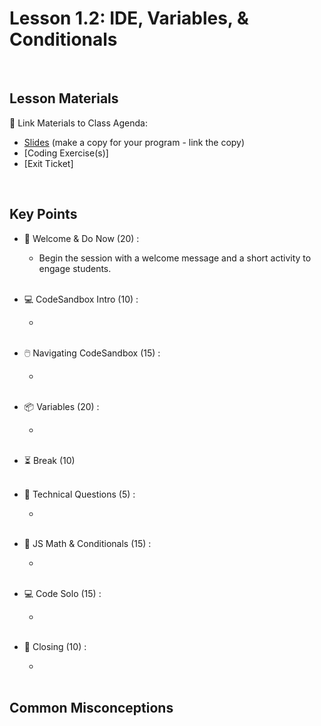 # Lesson 1.2: IDE, Variables, & Conditionals

<br>

## Lesson Materials

📖 Link Materials to Class Agenda:
- [Slides](https://docs.google.com/presentation/d/1yDFpUjUmc5urA30p7OfpQuM2ErTGCgvhjEh6ppTYglE/edit?usp=sharing) (make a copy for your program - link the copy)
- [Coding Exercise(s)]
- [Exit Ticket]

<br>

## Key Points

- 👋 Welcome & Do Now (20) : 
    - Begin the session with a welcome message and a short activity to engage students.<br><br>

- 💻 CodeSandbox Intro (10) : 
    - <br><br>

- 🖱️ Navigating CodeSandbox (15) :
    - <br><br>

- 📦 Variables (20) :
    - <br><br>

- ⏳ Break (10) <br><br>

- 🤨 Technical Questions (5) :
    - <br><br>

- 🔢 JS Math & Conditionals (15) :
    - <br><br>

- 💻 Code Solo (15) :
    - <br><br>

- 👋 Closing (10) :
    - <br><br>


## Common Misconceptions
